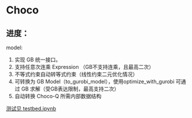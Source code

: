 # Choco

## 进度：
model:  
1. 实现 GB 统一接口。
2. 支持任意次连乘 Expression （GB不支持连乘，且最高二次）
2. 不等式约束自动转等式约束（线性约束二元优化情况）
3. 可转换为 GB Model（to_gurobi_model），使用optimize_with_gurobi 可通过 GB 求解（受GB表达限制，最高支持二次）
4. 自动转换 Choco-Q 所需内部数据结构  

[测试见 testbed.ipynb](./testbed.ipynb)
